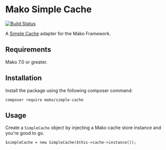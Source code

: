 # Mako Simple Cache

[![Build Status](https://github.com/mako-framework/simlpe-cache/workflows/Tests/badge.svg)](https://github.com/mako-framework/simlpe-cache/actions?query=workflow%3ATests)

A [Simple Cache](https://www.php-fig.org/psr/psr-16/) adapter for the Mako Framework.

## Requirements

Mako 7.0 or greater.

## Installation

Install the package using the following composer command:

```
composer require mako/simple-cache
```

## Usage

Create a `SimpleCache` object by injecting a Mako cache store instance and you're good to go.

```
$simpleCache = new SimpleCache($this->cache->instance());
```
